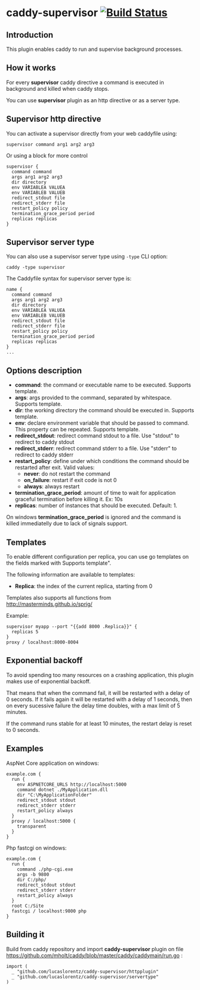 # caddy-supervisor [![Build Status](https://travis-ci.org/lucaslorentz/caddy-supervisor.svg?branch=master)](https://travis-ci.org/lucaslorentz/caddy-supervisor)

## Introduction
This plugin enables caddy to run and supervise background processes.

## How it works
For every **supervisor** caddy directive a command is executed in background and killed when caddy stops.

You can use **supervisor** plugin as an http directive or as a server type.

## Supervisor http directive
You can activate a supervisor directly from your web caddyfile using:
```
supervisor command arg1 arg2 arg3
```

Or using a block for more control
```
supervisor {
  command command
  args arg1 arg2 arg3
  dir directory
  env VARIABLEA VALUEA
  env VARIABLEB VALUEB
  redirect_stdout file
  redirect_stderr file
  restart_policy policy
  termination_grace_period period
  replicas replicas
}
```

## Supervisor server type
You can also use a supervisor server type using `-type` CLI option:
```
caddy -type supervisor
```

The Caddyfile syntax for supervisor server type is:
```
name {
  command command
  args arg1 arg2 arg3
  dir directory
  env VARIABLEA VALUEA
  env VARIABLEB VALUEB
  redirect_stdout file
  redirect_stderr file
  restart_policy policy
  termination_grace_period period
  replicas replicas
}
...
```

## Options description

- **command**: the command or executable name to be executed. Supports template.
- **args**: args provided to the command, separated by whitespace. Supports template.
- **dir**: the working directory the command should be executed in. Supports template.
- **env**: declare environment variable that should be passed to command. This property can be repeated. Supports template.
- **redirect_stdout**: redirect command stdout to a file. Use "stdout" to redirect to caddy stdout
- **redirect_stderr**: redirect command stderr to a file. Use "stderr" to redirect to caddy stderr
- **restart_policy**: define under which conditions the command should be restarted after exit. Valid values:
  - **never**: do not restart the command
  - **on_failure**: restart if exit code is not 0
  - **always**: always restart
- **termination_grace_period**: amount of time to wait for application graceful termination before killing it. Ex: 10s
- **replicas**: number of instances that should be executed. Default: 1.

On windows **termination_grace_period** is ignored and the command is killed immediatelly due to lack of signals support.

## Templates
To enable different configuration per replica, you can use go templates on the fields marked with Supports template".

The following information are available to templates:
- **Replica**: the index of the current replica, starting from 0

Templates also supports all functions from http://masterminds.github.io/sprig/

Example:
```
supervisor myapp --port "{{add 8000 .Replica}}" {
  replicas 5
}
proxy / localhost:8000-8004
```

## Exponential backoff
To avoid spending too many resources on a crashing application, this plugin makes use of exponential backoff.

That means that when the command fail, it will be restarted with a delay of 0 seconds. If it fails again it will be restarted with a delay of 1 seconds, then on every sucessive failure the delay time doubles, with a max limit of 5 minutes.

If the command runs stable for at least 10 minutes, the restart delay is reset to 0 seconds.

## Examples
AspNet Core application on windows:
```
example.com {
  run {
    env ASPNETCORE_URLS http://localhost:5000
    command dotnet ./MyApplication.dll
    dir "C:\MyApplicationFolder"
    redirect_stdout stdout
    redirect_stderr stderr
    restart_policy always
  }
  proxy / localhost:5000 {
    transparent
  }
}
```

Php fastcgi on windows:
```
example.com {
  run {
    command ./php-cgi.exe
    args -b 9800
    dir C:/php/
    redirect_stdout stdout
    redirect_stderr stderr
    restart_policy always
  }
  root C:/Site
  fastcgi / localhost:9800 php
}
```

## Building it
Build from caddy repository and import  **caddy-supervisor** plugin on file https://github.com/mholt/caddy/blob/master/caddy/caddymain/run.go :
```
import (
  _ "github.com/lucaslorentz/caddy-supervisor/httpplugin"
  _ "github.com/lucaslorentz/caddy-supervisor/servertype"
)
```
